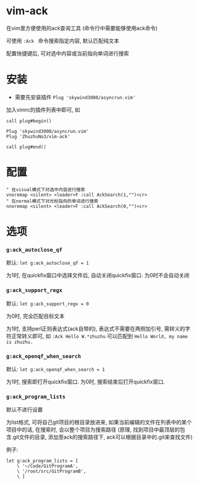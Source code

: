 # vim-ack

在vim里方便使用的ack查询工具 (命令行中需要能够使用ack命令)

可使用 `:Ack ` 命令搜索指定内容, 默认匹配纯文本

配置快捷键后, 可对选中内容或当前指向单词进行搜索

# 安装

* 需要先安装插件 `Plug 'skywind3000/asyncrun.vim'`

加入vimrc的插件列表中即可, 如

```
call plug#begin()

Plug 'skywind3000/asyncrun.vim'
Plug 'ZhuzhuNo3/vim-ack'

call plug#end()
```

# 配置

```
" 在visual模式下对选中内容进行搜索
vnoremap <silent> <leader>F :call AckSearch(1,"")<cr>
" 在normal模式下对光标指向的单词进行搜索
nnoremap <silent> <leader>F :call AckSearch(0,"")<cr>
```

# 选项

### `g:ack_autoclose_qf`

默认: `let g:ack_autoclose_qf = 1`

为1时, 在quickfix窗口中选择文件后, 自动关闭quickfix窗口. 为0时不会自动关闭

### `g:ack_support_regx`

默认: `let g:ack_support_regx = 0`

为0时, 完全匹配目标文本

为1时, 支持perl正则表达式(ack自带的), 表达式不需要在两侧加引号, 需转义的字符正常转义即可, 如 `:Ack Hello W.*zhuzhu` 可以匹配到 `Hello World, my name is zhuzhu.`

### `g:ack_openqf_when_search`

默认: `let g:ack_openqf_when_search = 1`

为1时, 搜索即打开quickfix窗口. 为0时, 搜索结束后打开quickfix窗口.

### `g:ack_program_lists`

默认不进行设置

为list格式, 可将自己git项目的根目录放进来, 如果当前编辑的文件在列表中的某个项目中的话, 在搜索时, 会以整个项目为搜索路径 (原理, 找到项目中最顶层的包含.git文件的目录, 添加至ack的搜索路径下, ack可以根据目录中的.git来查找文件)

例子:

```
let g:ack_program_lists = [
    \ '~/Code/GitProgramA',
    \ '/root/src/GitProgramB',
    \ ]
```
